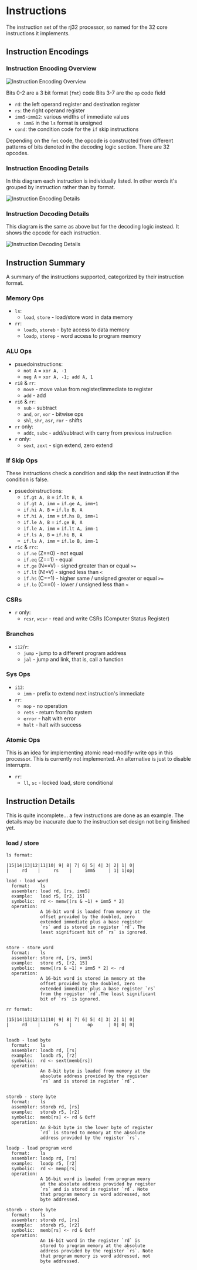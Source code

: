 # Instructions

The instruction set of the rj32 processor, so named for the 32 core instructions it implements.

## Instruction Encodings

### Instruction Encoding Overview

![Instruction Encoding Overview](isa_encodings_simplified.png)

Bits 0-2 are a 3 bit format (`fmt`) code
Bits 3-7 are the `op` code field

- `rd`: the left operand register and destination register
- `rs`: the right operand register
- `imm5`-`imm12`: various widths of immediate values
  - `imm5` in the `ls` format is unsigned
- `cond`: the condition code for the `if` skip instructions

Depending on the `fmt` code, the opcode is constructed from different patterns of bits denoted in the decoding logic section. There are 32 opcodes.

### Instruction Encoding Details

In this diagram each instruction is individually listed. In other words it's grouped by instruction rather than by format.

![Instruction Encoding Details](isa_encodings_detailed.png)

### Instruction Decoding Details

This diagram is the same as above but for the decoding logic instead. It shows the opcode for each instruction.

![Instruction Decoding Details](isa_decoding_detailed.png)

## Instruction Summary

A summary of the instructions supported, categorized by their instruction format.

### Memory Ops

- `ls`:
  - `load`, `store` - load/store word in data memory
- `rr`:
  - `loadb`, `storeb` - byte access to data memory
  - `loadp`, `storep` - word access to program memory

### ALU Ops

- psuedoinstructions:
  - `not A` = `xor A, -1`
  - `neg A` = `xor A, -1; add A, 1`
- `ri8` & `rr`:
  - `move` - move value from register/immediate to register
  - `add` - add
- `ri6` & `rr`:
  - `sub` - subtract
  - `and`, `or`, `xor` - bitwise ops
  - `shl`, `shr`, `asr`, `ror` - shifts
- `rr` only:
  - `addc`, `subc` - add/subtract with carry from previous instruction
- `r` only:
  - `sext`, `zext` - sign extend, zero extend

### If Skip Ops

These instructions check a condition and skip the next instruction if the condition is false.

- psuedoinstructions:
  - `if.gt A, B`    = `if.lt B, A`
  - `if.gt A, imm`  = `if.ge A, imm+1`
  - `if.hi A, B`    = `if.lo B, A`
  - `if.hi A, imm`  = `if.hs B, imm+1`
  - `if.le A, B`    = `if.ge B, A`
  - `if.le A, imm`  = `if.lt A, imm-1`
  - `if.ls A, B`    = `if.hi B, A`
  - `if.ls A, imm`  = `if.lo B, imm-1`
- `ric` & `rrc`:
  - `if.ne` (Z==0) - not equal
  - `if.eq` (Z==1) - equal
  - `if.ge` (N==V) - signed greater than or equal `>=`
  - `if.lt` (N!=V) - signed less than `<`
  - `if.hs` (C==1) - higher same / unsigned greater or equal `>=`
  - `if.lo` (C==0) - lower / unsigned less than `<`

### CSRs

- `r` only:
  - `rcsr`, `wcsr` - read and write CSRs (Computer Status Register)

### Branches

- `i12`/`r`:
  - `jump` - jump to a different program address
  - `jal` - jump and link, that is, call a function

### Sys Ops

- `i12`:
  - `imm` - prefix to extend next instruction's immediate
- `rr`:
  - `nop` - no operation
  - `rets` - return from/to system
  - `error` - halt with error
  - `halt` - halt with success

### Atomic Ops

This is an idea for implementing atomic read-modify-write
ops in this processor. This is currently not implemented. An alternative is just to disable interrupts.

- `rr`:
  - `ll`, `sc` - locked load, store conditional

## Instruction Details

This is quite incomplete... a few instructions are done as an example. The details may be inacurate due to the instruction set design not being finished yet.

### load / store

    ls format:

    |15|14|13|12|11|10| 9| 8| 7| 6| 5| 4| 3| 2| 1| 0|
    |     rd    |     rs    |     imm5     | 1| 1|op|

    load - load word
      format:    ls
      assembler: load rd, [rs, imm5]
      example:   load r5, [r2, 15]
      symbolic:  rd <- memw[(rs & ~1) + imm5 * 2]
      operation:
                 A 16-bit word is loaded from memory at the
                 offset provided by the doubled, zero
                 extended immediate plus a base register
                 `rs` and is stored in register `rd`. The
                 least significant bit of `rs` is ignored.


    store - store word
      format:    ls
      assembler: store rd, [rs, imm5]
      example:   store r5, [r2, 15]
      symbolic:  memw[(rs & ~1) + imm5 * 2] <- rd
      operation:
                 A 16-bit word is stored in memory at the
                 offset provided by the doubled, zero
                 extended immediate plus a base register `rs`
                 from the register `rd`.The least significant
                 bit of `rs` is ignored.

    rr format:

    |15|14|13|12|11|10| 9| 8| 7| 6| 5| 4| 3| 2| 1| 0|
    |     rd    |     rs    |      op      | 0| 0| 0|


    loadb - load byte
      format:    ls
      assembler: loadb rd, [rs]
      example:   loadb r5, [r2]
      symbolic:  rd <- sext(memb[rs])
      operation:
                 An 8-bit byte is loaded from memory at the
                 absolute address provided by the register
                 `rs` and is stored in register `rd`.


    storeb - store byte
      format:    ls
      assembler: storeb rd, [rs]
      example:   storeb r5, [r2]
      symbolic:  memb[rs] <- rd & 0xff
      operation:
                 An 8-bit byte in the lower byte of register
                 `rd` is stored to memory at the absolute
                 address provided by the register `rs`.

    loadp - load program word
      format:    ls
      assembler: loadp rd, [rs]
      example:   loadp r5, [r2]
      symbolic:  rd <- memp[rs]
      operation:
                 A 16-bit word is loaded from program meory
                 at the absolute address provided by register
                 `rs` and is stored in register `rd`. Note
                 that program memory is word addressed, not
                 byte addressed.

    storeb - store byte
      format:    ls
      assembler: storeb rd, [rs]
      example:   storeb r5, [r2]
      symbolic:  memb[rs] <- rd & 0xff
      operation:
                 An 16-bit word in the register `rd` is
                 stored to program memory at the absolute
                 address provided by the register `rs`. Note
                 that program memory is word addressed, not
                 byte addressed.
